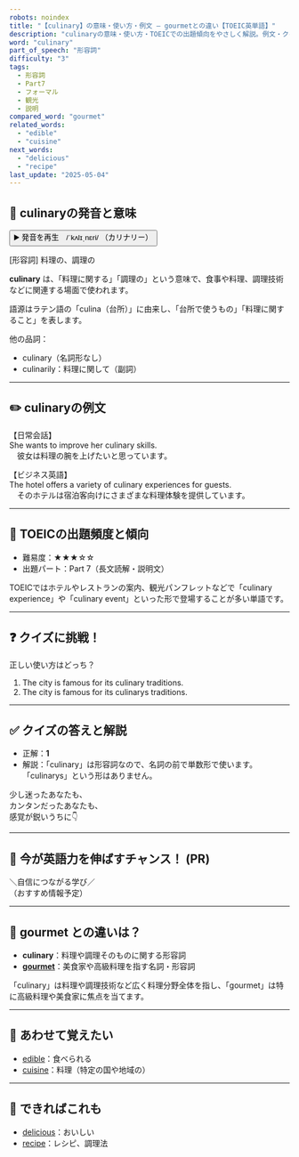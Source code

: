 ```yaml
---
robots: noindex
title: "【culinary】の意味・使い方・例文 ― gourmetとの違い【TOEIC英単語】"
description: "culinaryの意味・使い方・TOEICでの出題傾向をやさしく解説。例文・クイズ付きでgourmetとの違いもわかりやすく学べます。"
word: "culinary"
part_of_speech: "形容詞"
difficulty: "3"
tags:
  - 形容詞
  - Part7
  - フォーマル
  - 観光
  - 説明
compared_word: "gourmet"
related_words:
  - "edible"
  - "cuisine"
next_words:
  - "delicious"
  - "recipe"
last_update: "2025-05-04"
---
```


## 🔰 culinaryの発音と意味

<button class="play-audio" onclick="playTTS('culinary')">
  <span class="play-audio-main">
    ▶️ 発音を再生　/ˈkʌlɪˌnɛri/
  </span>
  <span class="play-audio-sub">
    （カリナリー）
  </span>
</button>

[形容詞] 料理の、調理の

**culinary** は、「料理に関する」「調理の」という意味で、食事や料理、調理技術などに関連する場面で使われます。

語源はラテン語の「culina（台所）」に由来し、「台所で使うもの」「料理に関すること」を表します。

他の品詞：  
- culinary（名詞形なし）
- culinarily：料理に関して（副詞）

---

## ✏️ culinaryの例文

【日常会話】  
She wants to improve her culinary skills.  
　彼女は料理の腕を上げたいと思っています。

【ビジネス英語】  
The hotel offers a variety of culinary experiences for guests.  
　そのホテルは宿泊客向けにさまざまな料理体験を提供しています。

---

## 🎯 TOEICの出題頻度と傾向

- 難易度：★★★☆☆
- 出題パート：Part 7（長文読解・説明文）

TOEICではホテルやレストランの案内、観光パンフレットなどで「culinary experience」や「culinary event」といった形で登場することが多い単語です。

---

## ❓ クイズに挑戦！

正しい使い方はどっち？

1. The city is famous for its culinary traditions.  
2. The city is famous for its culinarys traditions.

---

## ✅ クイズの答えと解説

- 正解：**1**
- 解説：「culinary」は形容詞なので、名詞の前で単数形で使います。「culinarys」という形はありません。

少し迷ったあなたも、  
カンタンだったあなたも、  
感覚が鋭いうちに👇️

---

## 🚀 今が英語力を伸ばすチャンス！ (PR)

<div class="info-center">
＼自信につながる学び／<br>  
（おすすめ情報予定）
</div>

---

## 🤔  gourmet との違いは？

- **culinary**：料理や調理そのものに関する形容詞
- **[gourmet](/gourmet)**：美食家や高級料理を指す名詞・形容詞

「culinary」は料理や調理技術など広く料理分野全体を指し、「gourmet」は特に高級料理や美食家に焦点を当てます。

---

## 🧩 あわせて覚えたい

- [edible](/edible)：食べられる
- [cuisine](/cuisine)：料理（特定の国や地域の）

---

## 📖 できればこれも

- [delicious](/delicious)：おいしい
- [recipe](/recipe)：レシピ、調理法

<!-- cvid: aid06_bid18 -->
